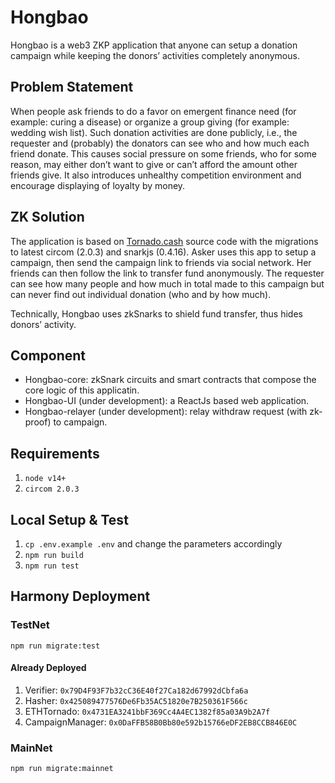 # Hongbao

Hongbao is a web3 ZKP application that anyone can setup a donation campaign while keeping the donors’ activities completely anonymous. 
 
## Problem Statement

When people ask friends to do a favor on emergent finance need (for example: curing a disease) or organize a group giving (for example: wedding wish list). Such donation activities are done publicly, i.e., the requester and (probably) the donators can see who and how much each friend donate. This causes social pressure on some friends, who for some reason, may either don’t want to give or can’t afford the amount other friends give. It also introduces unhealthy competition environment and encourage displaying of loyalty by money.

## ZK Solution

The application is based on [Tornado.cash](https://github.com/tornadocash/tornado-core) source code with the migrations to latest circom (2.0.3) and snarkjs (0.4.16). Asker uses this app to setup a campaign, then send the campaign link to friends via social network. Her friends can then follow the link to transfer fund anonymously. The requester can see how many people and how much in total made to this campaign but can never find out individual donation (who and by how much).

Technically, Hongbao uses zkSnarks to shield fund transfer, thus hides donors’ activity. 

## Component

- Hongbao-core: zkSnark circuits and smart contracts that compose the core logic of this applicatin.
- Hongbao-UI (under development): a ReactJs based web application.
- Hongbao-relayer (under development): relay withdraw request (with zk-proof) to campaign.

## Requirements

1. `node v14+`
2. `circom 2.0.3`

## Local Setup & Test

1. `cp .env.example .env` and change the parameters accordingly
1. `npm run build`
1. `npm run test`

## 
## Harmony Deployment

### TestNet

`npm run migrate:test`

#### Already Deployed
1. Verifier: `0x79D4F93F7b32cC36E40f27Ca182d67992dCbfa6a`
1. Hasher: `0x425089477576De6Fb35AC51820e7B250361F566c`
1. ETHTornado: `0x4731EA3241bbF369Cc4A4EC1382f85a03A9b2A7f`
1. CampaignManager: `0x0DaFFB58B0Bb80e592b15766eDF2EB8CCB846E0C`


### MainNet

`npm run migrate:mainnet`
